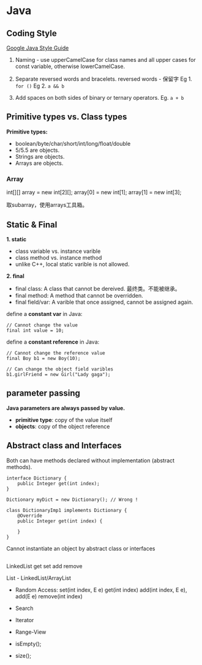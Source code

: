 <extoc></extoc>

# Java

## Coding Style
[Google Java Style Guide](https://google.github.io/styleguide/javaguide.html)

1. Naming - use upperCamelCase for class names and all upper cases for const variable, otherwise lowerCamelCase.

2. Separate reversed words and bracelets. 
reversed words - 保留字
Eg 1. ```for ()```
Eg 2. ```a && b```

3. Add spaces on both sides of binary or ternary operators.
Eg.
```a + b```


## Primitive types vs. Class types

__Primitive types:__
- boolean/byte/char/short/int/long/float/double
- 5/5.5 are objects.
- Strings are objects.
- Arrays are objects.

### Array

int[][] array = new int[2][];
array[0] = new int[1];
array[1] = new int[3];

取subarray，使用arrays工具箱。


## Static & Final

__1. static__

- class variable vs. instance varible
- class method vs. instance method
- unlike C++, local static varible is not allowed.

__2. final__

- final class: A class that cannot be dereived. 最终类。不能被继承。
- final method: A method that cannot be overridden.
- final field/var: A varible that once assigned, cannot be assigned again.

define a **constant var** in Java:

```
// Cannot change the value
final int value = 10;
```

define a **constant reference** in Java:

```
// Cannot change the reference value
final Boy b1 = new Boy(10);

// Can change the object field varibles
b1.girlFriend = new Girl("Lady gaga");
```

## parameter passing

**Java parameters are always passed by value.**

- **primitive type**: copy of the value itself
- **objects**: copy of the object reference

## Abstract class and Interfaces

Both can have methods declared without implementation (abstract methods).

```
interface Dictionary {
    public Integer get(int index);
}

Dictionary myDict = new Dictionary(); // Wrong !

class DictionaryImp1 implements Dictionary {
    @Override
    public Integer get(int index) {
    
    }
}
```
Cannot instantiate an object by abstract class or interfaces


##

LinkedList
get
set
add
remove

List - LinkedList/ArrayList
- Random Access:
    set(int index, E e)
    get(int index)
    add(int index, E e), add(E e)
    remove(int index)

- Search
- Iterator
- Range-View
- isEmpty();
- size();
